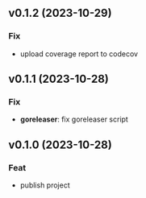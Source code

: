 ## v0.1.2 (2023-10-29)

### Fix

- upload coverage report to codecov

## v0.1.1 (2023-10-28)

### Fix

- **goreleaser**: fix goreleaser script

## v0.1.0 (2023-10-28)

### Feat

- publish project
